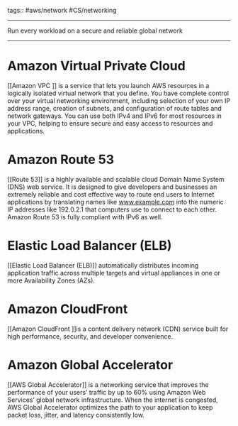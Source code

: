 tags:: #aws/network #CS/networking

___
Run every workload on a secure and reliable global network
___
# Amazon Virtual Private Cloud

[[Amazon VPC ]] is a service that lets you launch AWS resources in a logically isolated virtual network that you define. You have complete control over your virtual networking environment, including selection of your own IP address range, creation of subnets, and configuration of route tables and network gateways. You can use both IPv4 and IPv6 for most resources in your VPC, helping to ensure secure and easy access to resources and applications.

# Amazon Route 53

[[Route 53]] is a highly available and scalable cloud Domain Name System (DNS) web service. It is designed to give developers and businesses an extremely reliable and cost effective way to route end users to Internet applications by translating names like www.example.com into the numeric IP addresses like 192.0.2.1 that computers use to connect to each other. Amazon Route 53 is fully compliant with IPv6 as well.

# Elastic Load Balancer (ELB)

[[Elastic Load Balancer (ELB)]] automatically distributes incoming application traffic across multiple targets and virtual appliances in one or more Availability Zones (AZs).

# Amazon CloudFront

[[Amazon CloudFront ]]is a content delivery network (CDN) service built for high performance, security, and developer convenience. 

# Amazon Global Accelerator

[[AWS Global Accelerator]] is a networking service that improves the performance of your users’ traffic by up to 60% using Amazon Web Services’ global network infrastructure. When the internet is congested, AWS Global Accelerator optimizes the path to your application to keep packet loss, jitter, and latency consistently low.

